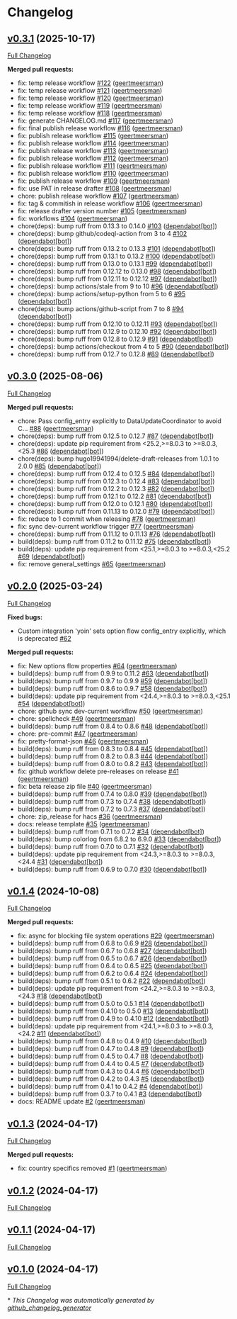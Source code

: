 # Changelog

## [v0.3.1](https://github.com/geertmeersman/yoin/tree/v0.3.1) (2025-10-17)

[Full Changelog](https://github.com/geertmeersman/yoin/compare/v0.3.0...v0.3.1)

**Merged pull requests:**

- fix: temp release workflow [\#122](https://github.com/geertmeersman/yoin/pull/122) ([geertmeersman](https://github.com/geertmeersman))
- fix: temp release workflow [\#121](https://github.com/geertmeersman/yoin/pull/121) ([geertmeersman](https://github.com/geertmeersman))
- fix: temp release workflow [\#120](https://github.com/geertmeersman/yoin/pull/120) ([geertmeersman](https://github.com/geertmeersman))
- fix: temp release workflow [\#119](https://github.com/geertmeersman/yoin/pull/119) ([geertmeersman](https://github.com/geertmeersman))
- fix: temp release workflow [\#118](https://github.com/geertmeersman/yoin/pull/118) ([geertmeersman](https://github.com/geertmeersman))
- fix: generate CHANGELOG.md [\#117](https://github.com/geertmeersman/yoin/pull/117) ([geertmeersman](https://github.com/geertmeersman))
- fix: final publish release workflow [\#116](https://github.com/geertmeersman/yoin/pull/116) ([geertmeersman](https://github.com/geertmeersman))
- fix: publish release workflow [\#115](https://github.com/geertmeersman/yoin/pull/115) ([geertmeersman](https://github.com/geertmeersman))
- fix: publish release workflow [\#114](https://github.com/geertmeersman/yoin/pull/114) ([geertmeersman](https://github.com/geertmeersman))
- fix: publish release workflow [\#113](https://github.com/geertmeersman/yoin/pull/113) ([geertmeersman](https://github.com/geertmeersman))
- fix: publish release workflow [\#112](https://github.com/geertmeersman/yoin/pull/112) ([geertmeersman](https://github.com/geertmeersman))
- fix: publish release workflow [\#111](https://github.com/geertmeersman/yoin/pull/111) ([geertmeersman](https://github.com/geertmeersman))
- fix: publish release workflow [\#110](https://github.com/geertmeersman/yoin/pull/110) ([geertmeersman](https://github.com/geertmeersman))
- fix: publish release workflow [\#109](https://github.com/geertmeersman/yoin/pull/109) ([geertmeersman](https://github.com/geertmeersman))
- fix: use PAT in release drafter [\#108](https://github.com/geertmeersman/yoin/pull/108) ([geertmeersman](https://github.com/geertmeersman))
- chore: publish release workflow [\#107](https://github.com/geertmeersman/yoin/pull/107) ([geertmeersman](https://github.com/geertmeersman))
- fix: tag & commitish in release workflow [\#106](https://github.com/geertmeersman/yoin/pull/106) ([geertmeersman](https://github.com/geertmeersman))
- fix: release drafter version number [\#105](https://github.com/geertmeersman/yoin/pull/105) ([geertmeersman](https://github.com/geertmeersman))
- fix: workflows [\#104](https://github.com/geertmeersman/yoin/pull/104) ([geertmeersman](https://github.com/geertmeersman))
- chore\(deps\): bump ruff from 0.13.3 to 0.14.0 [\#103](https://github.com/geertmeersman/yoin/pull/103) ([dependabot[bot]](https://github.com/apps/dependabot))
- chore\(deps\): bump github/codeql-action from 3 to 4 [\#102](https://github.com/geertmeersman/yoin/pull/102) ([dependabot[bot]](https://github.com/apps/dependabot))
- chore\(deps\): bump ruff from 0.13.2 to 0.13.3 [\#101](https://github.com/geertmeersman/yoin/pull/101) ([dependabot[bot]](https://github.com/apps/dependabot))
- chore\(deps\): bump ruff from 0.13.1 to 0.13.2 [\#100](https://github.com/geertmeersman/yoin/pull/100) ([dependabot[bot]](https://github.com/apps/dependabot))
- chore\(deps\): bump ruff from 0.13.0 to 0.13.1 [\#99](https://github.com/geertmeersman/yoin/pull/99) ([dependabot[bot]](https://github.com/apps/dependabot))
- chore\(deps\): bump ruff from 0.12.12 to 0.13.0 [\#98](https://github.com/geertmeersman/yoin/pull/98) ([dependabot[bot]](https://github.com/apps/dependabot))
- chore\(deps\): bump ruff from 0.12.11 to 0.12.12 [\#97](https://github.com/geertmeersman/yoin/pull/97) ([dependabot[bot]](https://github.com/apps/dependabot))
- chore\(deps\): bump actions/stale from 9 to 10 [\#96](https://github.com/geertmeersman/yoin/pull/96) ([dependabot[bot]](https://github.com/apps/dependabot))
- chore\(deps\): bump actions/setup-python from 5 to 6 [\#95](https://github.com/geertmeersman/yoin/pull/95) ([dependabot[bot]](https://github.com/apps/dependabot))
- chore\(deps\): bump actions/github-script from 7 to 8 [\#94](https://github.com/geertmeersman/yoin/pull/94) ([dependabot[bot]](https://github.com/apps/dependabot))
- chore\(deps\): bump ruff from 0.12.10 to 0.12.11 [\#93](https://github.com/geertmeersman/yoin/pull/93) ([dependabot[bot]](https://github.com/apps/dependabot))
- chore\(deps\): bump ruff from 0.12.9 to 0.12.10 [\#92](https://github.com/geertmeersman/yoin/pull/92) ([dependabot[bot]](https://github.com/apps/dependabot))
- chore\(deps\): bump ruff from 0.12.8 to 0.12.9 [\#91](https://github.com/geertmeersman/yoin/pull/91) ([dependabot[bot]](https://github.com/apps/dependabot))
- chore\(deps\): bump actions/checkout from 4 to 5 [\#90](https://github.com/geertmeersman/yoin/pull/90) ([dependabot[bot]](https://github.com/apps/dependabot))
- chore\(deps\): bump ruff from 0.12.7 to 0.12.8 [\#89](https://github.com/geertmeersman/yoin/pull/89) ([dependabot[bot]](https://github.com/apps/dependabot))

## [v0.3.0](https://github.com/geertmeersman/yoin/tree/v0.3.0) (2025-08-06)

[Full Changelog](https://github.com/geertmeersman/yoin/compare/v0.2.0...v0.3.0)

**Merged pull requests:**

- chore: Pass config\_entry explicitly to DataUpdateCoordinator to avoid C… [\#88](https://github.com/geertmeersman/yoin/pull/88) ([geertmeersman](https://github.com/geertmeersman))
- chore\(deps\): bump ruff from 0.12.5 to 0.12.7 [\#87](https://github.com/geertmeersman/yoin/pull/87) ([dependabot[bot]](https://github.com/apps/dependabot))
- chore\(deps\): update pip requirement from \<25.2,\>=8.0.3 to \>=8.0.3,\<25.3 [\#86](https://github.com/geertmeersman/yoin/pull/86) ([dependabot[bot]](https://github.com/apps/dependabot))
- chore\(deps\): bump hugo19941994/delete-draft-releases from 1.0.1 to 2.0.0 [\#85](https://github.com/geertmeersman/yoin/pull/85) ([dependabot[bot]](https://github.com/apps/dependabot))
- chore\(deps\): bump ruff from 0.12.4 to 0.12.5 [\#84](https://github.com/geertmeersman/yoin/pull/84) ([dependabot[bot]](https://github.com/apps/dependabot))
- chore\(deps\): bump ruff from 0.12.3 to 0.12.4 [\#83](https://github.com/geertmeersman/yoin/pull/83) ([dependabot[bot]](https://github.com/apps/dependabot))
- chore\(deps\): bump ruff from 0.12.2 to 0.12.3 [\#82](https://github.com/geertmeersman/yoin/pull/82) ([dependabot[bot]](https://github.com/apps/dependabot))
- chore\(deps\): bump ruff from 0.12.1 to 0.12.2 [\#81](https://github.com/geertmeersman/yoin/pull/81) ([dependabot[bot]](https://github.com/apps/dependabot))
- chore\(deps\): bump ruff from 0.12.0 to 0.12.1 [\#80](https://github.com/geertmeersman/yoin/pull/80) ([dependabot[bot]](https://github.com/apps/dependabot))
- chore\(deps\): bump ruff from 0.11.13 to 0.12.0 [\#79](https://github.com/geertmeersman/yoin/pull/79) ([dependabot[bot]](https://github.com/apps/dependabot))
- fix: reduce to 1 commit when releasing [\#78](https://github.com/geertmeersman/yoin/pull/78) ([geertmeersman](https://github.com/geertmeersman))
- fix: sync dev-current workflow trigger [\#77](https://github.com/geertmeersman/yoin/pull/77) ([geertmeersman](https://github.com/geertmeersman))
- chore\(deps\): bump ruff from 0.11.12 to 0.11.13 [\#76](https://github.com/geertmeersman/yoin/pull/76) ([dependabot[bot]](https://github.com/apps/dependabot))
- build\(deps\): bump ruff from 0.11.2 to 0.11.12 [\#75](https://github.com/geertmeersman/yoin/pull/75) ([dependabot[bot]](https://github.com/apps/dependabot))
- build\(deps\): update pip requirement from \<25.1,\>=8.0.3 to \>=8.0.3,\<25.2 [\#69](https://github.com/geertmeersman/yoin/pull/69) ([dependabot[bot]](https://github.com/apps/dependabot))
- fix: remove general\_settings [\#65](https://github.com/geertmeersman/yoin/pull/65) ([geertmeersman](https://github.com/geertmeersman))

## [v0.2.0](https://github.com/geertmeersman/yoin/tree/v0.2.0) (2025-03-24)

[Full Changelog](https://github.com/geertmeersman/yoin/compare/v0.1.4...v0.2.0)

**Fixed bugs:**

- Custom integration 'yoin' sets option flow config\_entry explicitly, which is deprecated [\#62](https://github.com/geertmeersman/yoin/issues/62)

**Merged pull requests:**

- fix: New options flow properties [\#64](https://github.com/geertmeersman/yoin/pull/64) ([geertmeersman](https://github.com/geertmeersman))
- build\(deps\): bump ruff from 0.9.9 to 0.11.2 [\#63](https://github.com/geertmeersman/yoin/pull/63) ([dependabot[bot]](https://github.com/apps/dependabot))
- build\(deps\): bump ruff from 0.9.7 to 0.9.9 [\#59](https://github.com/geertmeersman/yoin/pull/59) ([dependabot[bot]](https://github.com/apps/dependabot))
- build\(deps\): bump ruff from 0.8.6 to 0.9.7 [\#58](https://github.com/geertmeersman/yoin/pull/58) ([dependabot[bot]](https://github.com/apps/dependabot))
- build\(deps\): update pip requirement from \<24.4,\>=8.0.3 to \>=8.0.3,\<25.1 [\#54](https://github.com/geertmeersman/yoin/pull/54) ([dependabot[bot]](https://github.com/apps/dependabot))
- chore: github sync dev-current workflow [\#50](https://github.com/geertmeersman/yoin/pull/50) ([geertmeersman](https://github.com/geertmeersman))
- chore: spellcheck [\#49](https://github.com/geertmeersman/yoin/pull/49) ([geertmeersman](https://github.com/geertmeersman))
- build\(deps\): bump ruff from 0.8.4 to 0.8.6 [\#48](https://github.com/geertmeersman/yoin/pull/48) ([dependabot[bot]](https://github.com/apps/dependabot))
- chore: pre-commit [\#47](https://github.com/geertmeersman/yoin/pull/47) ([geertmeersman](https://github.com/geertmeersman))
- fix: pretty-format-json [\#46](https://github.com/geertmeersman/yoin/pull/46) ([geertmeersman](https://github.com/geertmeersman))
- build\(deps\): bump ruff from 0.8.3 to 0.8.4 [\#45](https://github.com/geertmeersman/yoin/pull/45) ([dependabot[bot]](https://github.com/apps/dependabot))
- build\(deps\): bump ruff from 0.8.2 to 0.8.3 [\#44](https://github.com/geertmeersman/yoin/pull/44) ([dependabot[bot]](https://github.com/apps/dependabot))
- build\(deps\): bump ruff from 0.8.0 to 0.8.2 [\#43](https://github.com/geertmeersman/yoin/pull/43) ([dependabot[bot]](https://github.com/apps/dependabot))
- fix: github workflow delete pre-releases on release [\#41](https://github.com/geertmeersman/yoin/pull/41) ([geertmeersman](https://github.com/geertmeersman))
- fix: beta release zip file [\#40](https://github.com/geertmeersman/yoin/pull/40) ([geertmeersman](https://github.com/geertmeersman))
- build\(deps\): bump ruff from 0.7.4 to 0.8.0 [\#39](https://github.com/geertmeersman/yoin/pull/39) ([dependabot[bot]](https://github.com/apps/dependabot))
- build\(deps\): bump ruff from 0.7.3 to 0.7.4 [\#38](https://github.com/geertmeersman/yoin/pull/38) ([dependabot[bot]](https://github.com/apps/dependabot))
- build\(deps\): bump ruff from 0.7.2 to 0.7.3 [\#37](https://github.com/geertmeersman/yoin/pull/37) ([dependabot[bot]](https://github.com/apps/dependabot))
- chore: zip\_release for hacs [\#36](https://github.com/geertmeersman/yoin/pull/36) ([geertmeersman](https://github.com/geertmeersman))
- docs: release template [\#35](https://github.com/geertmeersman/yoin/pull/35) ([geertmeersman](https://github.com/geertmeersman))
- build\(deps\): bump ruff from 0.7.1 to 0.7.2 [\#34](https://github.com/geertmeersman/yoin/pull/34) ([dependabot[bot]](https://github.com/apps/dependabot))
- build\(deps\): bump colorlog from 6.8.2 to 6.9.0 [\#33](https://github.com/geertmeersman/yoin/pull/33) ([dependabot[bot]](https://github.com/apps/dependabot))
- build\(deps\): bump ruff from 0.7.0 to 0.7.1 [\#32](https://github.com/geertmeersman/yoin/pull/32) ([dependabot[bot]](https://github.com/apps/dependabot))
- build\(deps\): update pip requirement from \<24.3,\>=8.0.3 to \>=8.0.3,\<24.4 [\#31](https://github.com/geertmeersman/yoin/pull/31) ([dependabot[bot]](https://github.com/apps/dependabot))
- build\(deps\): bump ruff from 0.6.9 to 0.7.0 [\#30](https://github.com/geertmeersman/yoin/pull/30) ([dependabot[bot]](https://github.com/apps/dependabot))

## [v0.1.4](https://github.com/geertmeersman/yoin/tree/v0.1.4) (2024-10-08)

[Full Changelog](https://github.com/geertmeersman/yoin/compare/v0.1.3...v0.1.4)

**Merged pull requests:**

- fix: async for blocking file system operations [\#29](https://github.com/geertmeersman/yoin/pull/29) ([geertmeersman](https://github.com/geertmeersman))
- build\(deps\): bump ruff from 0.6.8 to 0.6.9 [\#28](https://github.com/geertmeersman/yoin/pull/28) ([dependabot[bot]](https://github.com/apps/dependabot))
- build\(deps\): bump ruff from 0.6.7 to 0.6.8 [\#27](https://github.com/geertmeersman/yoin/pull/27) ([dependabot[bot]](https://github.com/apps/dependabot))
- build\(deps\): bump ruff from 0.6.5 to 0.6.7 [\#26](https://github.com/geertmeersman/yoin/pull/26) ([dependabot[bot]](https://github.com/apps/dependabot))
- build\(deps\): bump ruff from 0.6.4 to 0.6.5 [\#25](https://github.com/geertmeersman/yoin/pull/25) ([dependabot[bot]](https://github.com/apps/dependabot))
- build\(deps\): bump ruff from 0.6.2 to 0.6.4 [\#24](https://github.com/geertmeersman/yoin/pull/24) ([dependabot[bot]](https://github.com/apps/dependabot))
- build\(deps\): bump ruff from 0.5.1 to 0.6.2 [\#22](https://github.com/geertmeersman/yoin/pull/22) ([dependabot[bot]](https://github.com/apps/dependabot))
- build\(deps\): update pip requirement from \<24.2,\>=8.0.3 to \>=8.0.3,\<24.3 [\#18](https://github.com/geertmeersman/yoin/pull/18) ([dependabot[bot]](https://github.com/apps/dependabot))
- build\(deps\): bump ruff from 0.5.0 to 0.5.1 [\#14](https://github.com/geertmeersman/yoin/pull/14) ([dependabot[bot]](https://github.com/apps/dependabot))
- build\(deps\): bump ruff from 0.4.10 to 0.5.0 [\#13](https://github.com/geertmeersman/yoin/pull/13) ([dependabot[bot]](https://github.com/apps/dependabot))
- build\(deps\): bump ruff from 0.4.9 to 0.4.10 [\#12](https://github.com/geertmeersman/yoin/pull/12) ([dependabot[bot]](https://github.com/apps/dependabot))
- build\(deps\): update pip requirement from \<24.1,\>=8.0.3 to \>=8.0.3,\<24.2 [\#11](https://github.com/geertmeersman/yoin/pull/11) ([dependabot[bot]](https://github.com/apps/dependabot))
- build\(deps\): bump ruff from 0.4.8 to 0.4.9 [\#10](https://github.com/geertmeersman/yoin/pull/10) ([dependabot[bot]](https://github.com/apps/dependabot))
- build\(deps\): bump ruff from 0.4.7 to 0.4.8 [\#9](https://github.com/geertmeersman/yoin/pull/9) ([dependabot[bot]](https://github.com/apps/dependabot))
- build\(deps\): bump ruff from 0.4.5 to 0.4.7 [\#8](https://github.com/geertmeersman/yoin/pull/8) ([dependabot[bot]](https://github.com/apps/dependabot))
- build\(deps\): bump ruff from 0.4.4 to 0.4.5 [\#7](https://github.com/geertmeersman/yoin/pull/7) ([dependabot[bot]](https://github.com/apps/dependabot))
- build\(deps\): bump ruff from 0.4.3 to 0.4.4 [\#6](https://github.com/geertmeersman/yoin/pull/6) ([dependabot[bot]](https://github.com/apps/dependabot))
- build\(deps\): bump ruff from 0.4.2 to 0.4.3 [\#5](https://github.com/geertmeersman/yoin/pull/5) ([dependabot[bot]](https://github.com/apps/dependabot))
- build\(deps\): bump ruff from 0.4.1 to 0.4.2 [\#4](https://github.com/geertmeersman/yoin/pull/4) ([dependabot[bot]](https://github.com/apps/dependabot))
- build\(deps\): bump ruff from 0.3.7 to 0.4.1 [\#3](https://github.com/geertmeersman/yoin/pull/3) ([dependabot[bot]](https://github.com/apps/dependabot))
- docs: README update [\#2](https://github.com/geertmeersman/yoin/pull/2) ([geertmeersman](https://github.com/geertmeersman))

## [v0.1.3](https://github.com/geertmeersman/yoin/tree/v0.1.3) (2024-04-17)

[Full Changelog](https://github.com/geertmeersman/yoin/compare/v0.1.2...v0.1.3)

**Merged pull requests:**

- fix: country specifics removed [\#1](https://github.com/geertmeersman/yoin/pull/1) ([geertmeersman](https://github.com/geertmeersman))

## [v0.1.2](https://github.com/geertmeersman/yoin/tree/v0.1.2) (2024-04-17)

[Full Changelog](https://github.com/geertmeersman/yoin/compare/v0.1.1...v0.1.2)

## [v0.1.1](https://github.com/geertmeersman/yoin/tree/v0.1.1) (2024-04-17)

[Full Changelog](https://github.com/geertmeersman/yoin/compare/v0.1.0...v0.1.1)

## [v0.1.0](https://github.com/geertmeersman/yoin/tree/v0.1.0) (2024-04-17)

[Full Changelog](https://github.com/geertmeersman/yoin/compare/fb4bc7c1c98f8d77b02889b85551209f09566974...v0.1.0)



\* *This Changelog was automatically generated by [github_changelog_generator](https://github.com/github-changelog-generator/github-changelog-generator)*
